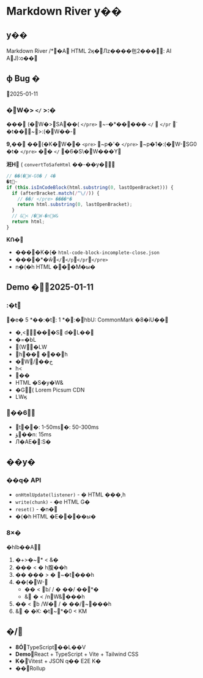 # Markdown River y��

## y��

Markdown River / \*�A HTML 2ӄ�Лz����㐌2���: AI AJ):o��

##  ф Bug �

2025-01-11

### �W�> `</` >:�

**���**
(�W�>SA��( `</pre>` ~-�\*����� `</`  `</pr` ٛ
�t��~>:(�W��-

**9,��**
��(�K�W�� `<pre>` ~p�'� `</pre>` ~p�1�:(�W-SG0
�t� `</pre>` �� `</` �6�S\�W���Y

**㳹H**
( `convertToSafeHtml` ��-��y�

```javascript
// ��(�W-G0� /  4�
�t~
if (this.isInCodeBlock(html.substring(0, lastOpenBracket))) {
  if (afterBracket.match(/^\//)) {
    // ��/ </pre> � ���*�
    return html.substring(0, lastOpenBracket);
  }
  // &< /�W-�nW&
  return html;
}
```

**KՌ�**

- ����K�(� `html-code-block-incomplete-close.json`
- ����\*�ŵ`</``</p``</pr``</pre>`
- n݆�(�h HTML ���M�ы�

## Demo �2025-01-11

### :�t

�e� 5 *��:�t: 1 *�:�hbU: CommonMark �8�iU��

- �,<���S d�L��
- �=�bL
- (W�LW
- h�� ���h
- �W/��خ
- h<
- ��
- HTML �S�y�W&
- �G( Lorem Picsum CDN
- LWӄ

### ��6

- t��: 1-50ms�: 50-300ms
- ؤ��n: 15ms
- Л�AE�:S�

## ��y�

### ��q� API

- `onHtmlUpdate(listener)` - � HTML ���,h
- `write(chunk)` - �e HTML G�
- `reset()` - �n�
- �(�h HTML �E����ы�

### 8×�

�hlb��A

1. �+>�~  \* < &�
2. ��� < � h腹��h
3. �� ��� > � ~�t���h
4. ��(�W-
   - �� < b/ / � ��/ </pre> � �\*�
   - & � < /nW&���h
5. �� < b
   /W� / �
   ��/~���h
6. & � �K:
   �t~\*�0 < KM

## �/

- **8Ó**TypeScript��L��V
- **Demo**React + TypeScript + Vite + Tailwind CSS
- **K�**Vitest + JSON q�� E2E K�
- **��**Rollup
